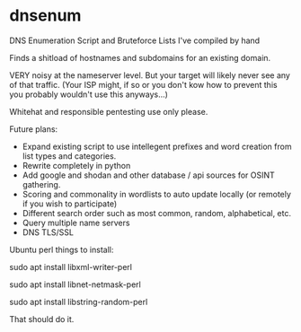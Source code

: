 # dnsenum
DNS Enumeration Script and Bruteforce Lists I've compiled by hand

Finds a shitload of hostnames and subdomains for an existing domain.

VERY noisy at the nameserver level. But your target will likely never see any of that traffic. (Your ISP might, if so or you don't kow how to prevent this you probably wouldn't use this anyways...)

Whitehat and responsible pentesting use only please.



Future plans:

* Expand existing script to use intellegent prefixes and word creation from list types and categories.
* Rewrite completely in python
* Add google and shodan and other database / api sources for OSINT gathering.
* Scoring and commonality in wordlists to auto update locally (or remotely if you wish to participate)
* Different search order such as most common, random, alphabetical, etc.
* Query multiple name servers
* DNS TLS/SSL


Ubuntu perl things to install:

sudo apt install libxml-writer-perl

sudo apt install libnet-netmask-perl

sudo apt install libstring-random-perl

That should do it.
